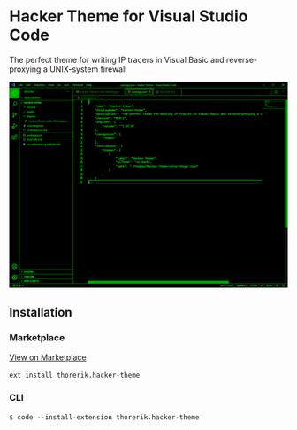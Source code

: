 # Hacker Theme for Visual Studio Code
The perfect theme for writing IP tracers in Visual Basic and reverse-proxying a UNIX-system firewall

![Preview](/media/Code_2020-08-12_01-55-19.png)

## Installation

### Marketplace
[View on Marketplace](https://marketplace.visualstudio.com/items?itemName=thorerik.hacker-theme)

`ext install thorerik.hacker-theme`

### CLI
`$ code --install-extension thorerik.hacker-theme`

